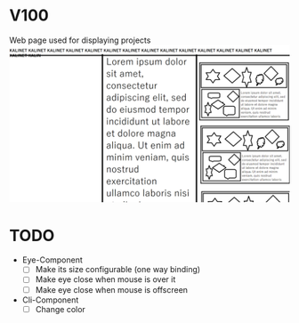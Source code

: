 # V100
Web page used for displaying projects
![rough_layout](https://github.com/Kaligrametro/Kalinet/blob/dev-angular/blueprint.png)

# TODO
- Eye-Component
  - [ ] Make its size configurable (one way binding)
  - [ ] Make eye close when mouse is over it
  - [ ] Make eye close when mouse is offscreen
- Cli-Component
  - [ ] Change color
